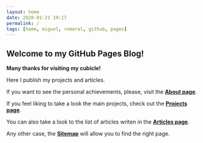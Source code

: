```yaml
---
layout: home
date: 2020-01-21 19:17
permalink: /
tags: [home, miguel, romeral, github, pages]
---
```


## Welcome to my GitHub Pages Blog!

**Many thanks for visiting my cubicle!**

Here I publish my projects and articles.

If you want to see the personal achievements, please, visit the **[About page](/about)**.

If you feel liking to take a look the main projects, check out the **[Projects page](/projects)**.

You can also take a look to the list of articles writen in the **[Articles page](/posts)**.

Any other case, the **[Sitemap](/sitemap)** will allow you to find the right page.